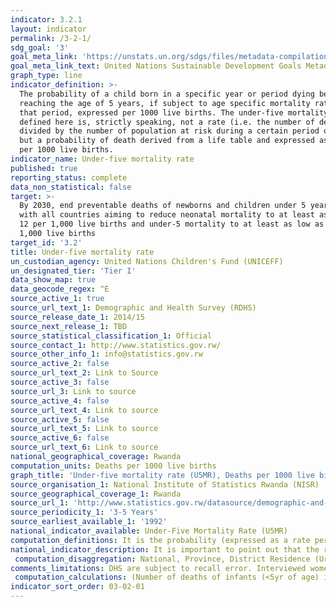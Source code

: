 ```yaml
---
indicator: 3.2.1
layout: indicator
permalink: /3-2-1/
sdg_goal: '3'
goal_meta_link: 'https://unstats.un.org/sdgs/files/metadata-compilation/Metadata-Goal-3.pdf '
goal_meta_link_text: United Nations Sustainable Development Goals Metadata (PDF 225 KB)
graph_type: line
indicator_definition: >-
  The probability of a child born in a specific year or period dying before
  reaching the age of 5 years, if subject to age specific mortality rates of
  that period, expressed per 1000 live births. The under-five mortality rate as
  defined here is, strictly speaking, not a rate (i.e. the number of deaths
  divided by the number of population at risk during a certain period of time)
  but a probability of death derived from a life table and expressed as a rate
  per 1000 live births.
indicator_name: Under-five mortality rate
published: true
reporting_status: complete
data_non_statistical: false
target: >-
  By 2030, end preventable deaths of newborns and children under 5 years of age,
  with all countries aiming to reduce neonatal mortality to at least as low as
  12 per 1,000 live births and under-5 mortality to at least as low as 25 per
  1,000 live births
target_id: '3.2'
title: Under-five mortality rate
un_custodian_agency: United Nations Children's Fund (UNICEFF)
un_designated_tier: 'Tier I'
data_show_map: true
data_geocode_regex: ^E
source_active_1: true
source_url_text_1: Demographic and Health Survey (RDHS)
source_release_date_1: 2014/15
source_next_release_1: TBD
source_statistical_classification_1: Official
source_contact_1: http://www.statistics.gov.rw/
source_other_info_1: info@statistics.gov.rw
source_active_2: false
source_url_text_2: Link to Source
source_active_3: false
source_url_3: Link to source
source_active_4: false
source_url_text_4: Link to source
source_active_5: false
source_url_text_5: Link to source
source_active_6: false
source_url_text_6: Link to source
national_geographical_coverage: Rwanda
computation_units: Deaths per 1000 live births
graph_title: 'Under-five mortality rate (U5MR), Deaths per 1000 live births'
source_organisation_1: National Institute of Statistics Rwanda (NISR)
source_geographical_coverage_1: Rwanda
source_url_1: 'http://www.statistics.gov.rw/datasource/demographic-and-health-survey-dhs'
source_periodicity_1: '3-5 Years'
source_earliest_available_1: '1992'
national_indicator_available: Under-Five Mortality Rate (U5MR) 
computation_definitions: It is the probability (expressed as a rate per 1000 livebirths) of a child born alive in a specified period dying before reaching the age of five, if subject to current age specific mortality rates. 
national_indicator_description: It is important to point out that the reference period is the five-year period preceding the survey date. So, the time point that the rate is referred to is the midpoint of the five year interval.
 computation_disaggregation: National, Province, District Residence (Urban & Rural), Sex, Socio economic characteristics of mothers (education, wealth quintiles). 
comments_limitations: DHS are subject to recall error. Interviewed women may omit births and deaths or include stillbirths along with live births. Survey data may also suffer from survivor selection bias and age truncation. Mothers may misreport their children’s birth dates, current ages or ages at death perhaps more so if the child has died. The heaping of deaths at age 12 months is especially common. Age heaping may transfer deaths across the one-year boundary and lead to underestimates of infant mortality rates. Fortunately, it has little effect on under-five mortality rates, which makes the U5MR a more robust estimate than the infant mortality rate when data are drawn from household surveys.
 computation_calculations: (Number of deaths of infants (<5yr of age) in the last 5 years before the survey / Total number of live births in 5 years before the survey)* 1,000 
indicator_sort_order: 03-02-01
---
```

